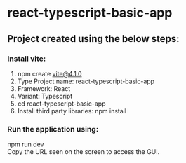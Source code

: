 # react-typescript-basic-app

## Project created using the below steps:

### Install vite:
1. npm create vite@4.1.0
2. Type Project name: react-typescript-basic-app
3. Framework: React
4. Variant: Typescript
5. cd react-typescript-basic-app
6. Install third party libraries: npm install

### Run the application using: 
npm run dev <br />
Copy the URL seen on the screen to access the GUI.
